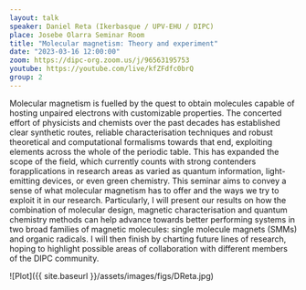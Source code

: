 ```yaml
---
layout: talk
speaker: Daniel Reta (Ikerbasque / UPV-EHU / DIPC)
place: Josebe Olarra Seminar Room
title: "Molecular magnetism: Theory and experiment"
date: "2023-03-16 12:00:00"
zoom: https://dipc-org.zoom.us/j/96563195753
youtube: https://youtube.com/live/kfZFdfc0brQ
group: 2
---
```


Molecular magnetism is fuelled by the quest to obtain molecules capable of hosting unpaired electrons with customizable properties. The concerted effort of physicists and chemists over the past decades has established clear synthetic routes, reliable characterisation techniques and robust theoretical and computational formalisms towards that end, exploiting elements across the whole of the periodic table. This has expanded the scope of the field, which currently counts with strong contenders forapplications in research areas as varied as quantum information, light-emitting devices, or even green chemistry. This seminar aims to convey a sense of what molecular magnetism has to offer and the ways we try to exploit it in our research. Particularly, I will present our results on how the combination of molecular design, magnetic characterisation and quantum chemistry methods can help advance towards better performing systems in two broad families of magnetic molecules: single molecule magnets (SMMs) and organic radicals. I will then finish by charting future lines of research, hoping to highlight possible areas of collaboration with different members of the DIPC community.


![Plot]({{ site.baseurl }}/assets/images/figs/DReta.jpg)
